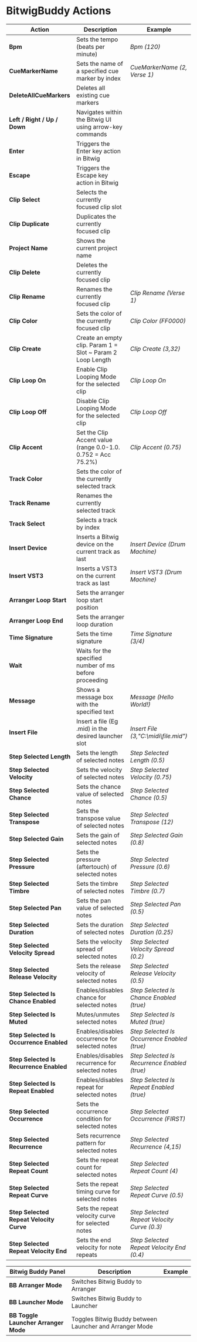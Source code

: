 # BitwigBuddy Actions           

| Action                                       | Description                                                   | Example                                    |
|----------------------------------------------|---------------------------------------------------------------|--------------------------------------------|
| **Bpm**                                      | Sets the tempo (beats per minute)                             | _Bpm (120)_                                |
| **CueMarkerName**                            | Sets the name of a specified cue marker by index              | _CueMarkerName (2, Verse 1)_               |
| **DeleteAllCueMarkers**                      | Deletes all existing cue markers                              |                                            |
| **Left / Right / Up / Down**                 | Navigates within the Bitwig UI using arrow-key commands       |                                            |
| **Enter**                                    | Triggers the Enter key action in Bitwig                       |                                            |
| **Escape**                                   | Triggers the Escape key action in Bitwig                      |                                            |
| **Clip Select**                              | Selects the currently focused clip slot                       |                                            |
| **Clip Duplicate**                           | Duplicates the currently focused clip                         |                                            |
| **Project Name**                             | Shows the current project name                                |                                            |
| **Clip Delete**                              | Deletes the currently focused clip                            |                                            |
| **Clip Rename**                              | Renames the currently focused clip                            |_Clip Rename (Verse 1)_                     |
| **Clip Color**                               | Sets the color of the currently focused clip                  |_Clip Color (FF0000)_                       |
| **Clip Create**                              | Create an empty clip. Param 1 = Slot ~ Param 2 Loop Length    |_Clip Create (3,32)_                        |
| **Clip Loop On**                             | Enable Clip Looping Mode for the selected clip                |_Clip Loop On_                              |
| **Clip Loop Off**                            | Disable Clip Looping Mode for the selected clip               |_Clip Loop Off_                             |
| **Clip Accent**                              | Set the Clip Accent value (range 0.0-1.0. 0.752 = Acc 75.2%)  |_Clip Accent (0.75)_                        |
| **Track Color**                              | Sets the color of the currently selected track                |                                            |
| **Track Rename**                             | Renames the currently selected track                          |                                            |
| **Track Select**                             | Selects a track by index                                      |                                            |
| **Insert Device**                            | Inserts a Bitwig device on the current track as last          |_Insert Device (Drum Machine)_              |
| **Insert VST3**                              | Inserts a VST3 on the current track as last                   |_Insert VST3 (Drum Machine)_                |
| **Arranger Loop Start**                      | Sets the arranger loop start position                         |                                            |
| **Arranger Loop End**                        | Sets the arranger loop duration                               |                                            |
| **Time Signature**                           | Sets the time signature                                       |_Time Signature (3/4)_                      |
| **Wait**                                     | Waits for the specified number of ms before proceeding        |                                            |
| **Message**                                  | Shows a message box with the specified text                   |_Message (Hello World!)_                    |
| **Insert File**                              | Insert a file (Eg .mid) in the desired launcher slot          |_Insert File (3,"C:\midi\file.mid")_        |
| **Step Selected Length**                     | Sets the length of selected notes                              | _Step Selected Length (0.5)_               |
| **Step Selected Velocity**                   | Sets the velocity of selected notes                            | _Step Selected Velocity (0.75)_            |
| **Step Selected Chance**                     | Sets the chance value of selected notes                        | _Step Selected Chance (0.5)_               |
| **Step Selected Transpose**                  | Sets the transpose value of selected notes                     | _Step Selected Transpose (12)_              |
| **Step Selected Gain**                       | Sets the gain of selected notes                               | _Step Selected Gain (0.8)_                 |
| **Step Selected Pressure**                   | Sets the pressure (aftertouch) of selected notes              | _Step Selected Pressure (0.6)_             |
| **Step Selected Timbre**                     | Sets the timbre of selected notes                             | _Step Selected Timbre (0.7)_               |
| **Step Selected Pan**                        | Sets the pan value of selected notes                          | _Step Selected Pan (0.5)_                  |
| **Step Selected Duration**                   | Sets the duration of selected notes                           | _Step Selected Duration (0.25)_            |
| **Step Selected Velocity Spread**            | Sets the velocity spread of selected notes                    | _Step Selected Velocity Spread (0.2)_      |
| **Step Selected Release Velocity**           | Sets the release velocity of selected notes                   | _Step Selected Release Velocity (0.5)_     |
| **Step Selected Is Chance Enabled**          | Enables/disables chance for selected notes                    | _Step Selected Is Chance Enabled (true)_   |
| **Step Selected Is Muted**                   | Mutes/unmutes selected notes                                  | _Step Selected Is Muted (true)_            |
| **Step Selected Is Occurrence Enabled**      | Enables/disables occurrence for selected notes                | _Step Selected Is Occurrence Enabled (true)_ |
| **Step Selected Is Recurrence Enabled**      | Enables/disables recurrence for selected notes                | _Step Selected Is Recurrence Enabled (true)_ |
| **Step Selected Is Repeat Enabled**          | Enables/disables repeat for selected notes                    | _Step Selected Is Repeat Enabled (true)_   |
| **Step Selected Occurrence**                 | Sets the occurrence condition for selected notes              | _Step Selected Occurrence (FIRST)_         |
| **Step Selected Recurrence**                 | Sets recurrence pattern for selected notes                    | _Step Selected Recurrence (4,15)_          |
| **Step Selected Repeat Count**               | Sets the repeat count for selected notes                      | _Step Selected Repeat Count (4)_           |
| **Step Selected Repeat Curve**               | Sets the repeat timing curve for selected notes               | _Step Selected Repeat Curve (0.5)_         |
| **Step Selected Repeat Velocity Curve**      | Sets the repeat velocity curve for selected notes            | _Step Selected Repeat Velocity Curve (0.3)_ |
| **Step Selected Repeat Velocity End**        | Sets the end velocity for note repeats                       | _Step Selected Repeat Velocity End (0.4)_  |

| **Bitwig Buddy Panel**                       | Description                                                   | Example                                    |
|----------------------------------------------|---------------------------------------------------------------|--------------------------------------------|
| **BB Arranger Mode**                         | Switches Bitwig Buddy to Arranger                             |                                            |
| **BB Launcher Mode**                         | Switches Bitwig Buddy to Launcher                             |                                            |
| **BB Toggle Launcher Arranger Mode**         | Toggles Bitwig Buddy between Launcher and Arranger Mode       |                                            |